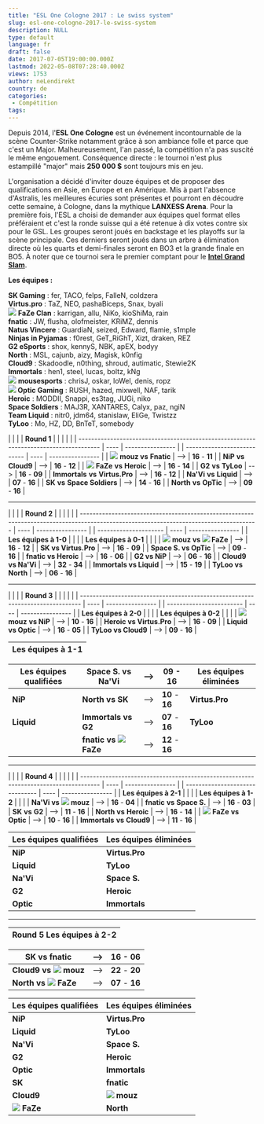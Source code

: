 ```yaml
---
title: "ESL One Cologne 2017 : Le swiss system"
slug: esl-one-cologne-2017-le-swiss-system
description: NULL
type: default
language: fr
draft: false
date: 2017-07-05T19:00:00.000Z
lastmod: 2022-05-08T07:28:40.000Z
views: 1753
author: neLendirekt
country: de
categories:
 - Compétition
tags:
---
```

Depuis 2014, l'**ESL One Cologne** est un événement incontournable de la scène Counter-Strike notamment grâce à son ambiance folle et parce que c'est un Major. Malheureusement, l'an passé, la compétition n'a pas suscité le même engouement. Conséquence directe : le tournoi n'est plus estampillé "major" mais **250 000 $** sont toujours mis en jeu.

L'organisation a décidé d'inviter douze équipes et de proposer des qualifications en Asie, en Europe et en Amérique. Mis à part l'absence d'Astralis, les meilleures écuries sont présentes et pourront en découdre cette semaine, à Cologne, dans la mythique **LANXESS Arena**. Pour la première fois, l'ESL a choisi de demander aux équipes quel format elles préféraient et c'est la ronde suisse qui a été retenue à dix votes contre six pour le GSL. Les groupes seront joués en backstage et les playoffs sur la scène principale. Ces derniers seront joués dans un arbre à élimination directe où les quarts et demi-finales seront en BO3 et la grande finale en BO5\. À noter que ce tournoi sera le premier comptant pour le **[Intel Grand Slam](/article/intel-grand-slam-avec-1-000-000-analyse-et-explications/38)**.

  
**Les équipes :**

**SK Gaming** : fer, TACO, felps, FalleN, coldzera  
**Virtus.pro** : TaZ, NEO, pashaBiceps, Snax, byali  
![](/storage/countries/flag/europe_flag_580d21b984714.gif) **FaZe Clan** : karrigan, allu, NiKo, kioShiMa, rain  
**fnatic** : JW, flusha, olofmeister, KRiMZ, dennis  
**Natus Vincere** : GuardiaN, seized, Edward, flamie, s1mple  
**Ninjas in Pyjamas** : f0rest, GeT\_RiGhT, Xizt, draken, REZ  
**G2 eSports** : shox, kennyS, NBK, apEX, bodyy  
**North** : MSL, cajunb, aizy, Magisk, k0nfig  
**Cloud9** : Skadoodle, n0thing, shroud, autimatic, Stewie2K  
**Immortals** : hen1, steel, lucas, boltz, kNg  
![](/storage/countries/flag/europe_flag_580d21b984714.gif) **mousesports** : chrisJ, oskar, loWel, denis, ropz  
**![](/storage/countries/flag/na_flag_58176583b5a4d.png) Optic Gaming** : RUSH, hazed, mixwell, NAF, tarik  
**Heroic** : MODDII, Snappi, es3tag, JUGi, niko  
**Space Soldiers** : MAJ3R, XANTARES, Calyx, paz, ngiN  
**Team Liquid** : nitr0, jdm64, stanislaw, EliGe, Twistzz  
**TyLoo** : Mo, HZ, DD, BnTeT, somebody

| |                                                                                     |      | **Round 1**      |  |                             |      |                  |
| ------------------------------------------------------------------------------------- | ---- | ---------------- |  | --------------------------- | ---- | ---------------- |
| ![](/storage/countries/flag/europe_flag_580d21b984714.gif) **mouz vs** **Fnatic**     | \--> | **16** \- **11** |  | **NiP** **vs** **Cloud9**   | \--> | **16** \- **12** |
| ![](/storage/countries/flag/europe_flag_580d21b984714.gif) **FaZe** **vs** **Heroic** | \--> | **16** \- **14** |  | **G2** **vs** **TyLoo**     | \--> | **16** \- **09** |
| **Immortals** **vs** **Virtus.Pro**                                                   | \--> | **16** \- **12** |  | **Na'Vi** **vs** **Liquid** | \--> | **07** \- **16** |
| **SK** **vs** **Space Soldiers**                                                      | \--> | **14** \- **16** |  | **North** **vs** **OpTic**  | \--> | **09** \- **16** |

---

| |                                                                                                                                      |      | **Round 2**      |  |                       |      |                  |
| -------------------------------------------------------------------------------------------------------------------------------------- | ---- | ---------------- |  | --------------------- | ---- | ---------------- |
| **Les équipes à 1-0**                                                                                                                  |      |                  |  | **Les équipes à 0-1** |      |                  |
| **![](/storage/countries/flag/europe_flag_580d21b984714.gif) mouz vs ![](/storage/countries/flag/europe_flag_580d21b984714.gif) FaZe** | \--> | **16** \- **12** |  | **SK vs Virtus.Pro**  | \--> | **16** \- **09** |
| **Space S. vs OpTic**                                                                                                                  | \--> | **09** \- **16** |  | **fnatic vs Heroic**  | \--> | **16** \- **06** |
| **G2 vs NiP**                                                                                                                          | \--> | **06** \- **16** |  | **Cloud9 vs Na'Vi**   | \--> | **32** \- **34** |
| **Immortals vs Liquid**                                                                                                                | \--> | **15** \- **19** |  | **TyLoo vs North**    | \--> | **06** \- **16** |

---

| |                                                                              |      | **Round 3**      |  |                          |      |                  |
| ------------------------------------------------------------------------------ | ---- | ---------------- |  | ------------------------ | ---- | ---------------- |
| **Les équipes à 2-0**                                                          |      |                  |  | **Les équipes à 0-2**    |      |                  |
| **![](/storage/countries/flag/europe_flag_580d21b984714.gif) mouz** **vs NiP** | \--> | **10** \- **16** |  | **Heroic vs Virtus.Pro** | \--> | **16** \- **09** |
| **Liquid vs Optic**                                                            | \--> | **16** \- **05** |  | **TyLoo vs Cloud9**      | \--> | **09** \- **16** |

| **Les équipes à 1-1** |
| --------------------- |

| **Les équipes qualifiées**                                                       | **Space S. vs Na'Vi** | \-->             | **09** \- **16** | **Les équipes éliminées** |
| -------------------------------------------------------------------------------- | --------------------- | ---------------- | ---------------- | ------------------------- |
| **NiP**                                                                          | **North vs SK**       | \-->             | **10** \- **16** | **Virtus.Pro**            |
| **Liquid**                                                                       | **Immortals vs G2**   | \-->             | **07** \- **16** | **TyLoo**                 |
| |  **fnatic vs ![](/storage/countries/flag/europe_flag_580d21b984714.gif) FaZe** | \-->                  | **12** \- **16** |                  |                           |

---

| |                                                                                    |      | **Round 4**      |  |                                 |      |                  |
| ------------------------------------------------------------------------------------ | ---- | ---------------- |  | ------------------------------- | ---- | ---------------- |
| **Les équipes à 2-1**                                                                |      |                  |  | **Les équipes à 1-2**           |      |                  |
| **Na'Vi vs** **![](/storage/countries/flag/europe_flag_580d21b984714.gif) mouz**     | \--> | **16** \- **04** |  | **fnatic** **vs** **Space S.**  | \--> | **16** \- **03** |
| **SK** **vs** **G2**                                                                 | \--> | **11** \- **16** |  | **North** **vs** **Heroic**     | \--> | **16** \- **14** |
| ![](/storage/countries/flag/europe_flag_580d21b984714.gif) **FaZe** **vs** **Optic** | \--> | **10** \- **16** |  | **Immortals** **vs** **Cloud9** | \--> | **11** \- **16** |

| **Les équipes qualifiées** | **Les équipes éliminées** |
| -------------------------- | ------------------------- |
| **NiP**                    | **Virtus.Pro**            |
| **Liquid**                 | **TyLoo**                 |
| **Na'Vi**                  | **Space S.**              |
| **G2**                     | **Heroic**                |
| **Optic**                  | **Immortals**             |

---

| **Round 5** **Les équipes à 2-2** |
| --------------------------------- |

| **SK vs fnatic**                                                              | \--> | **16** \- **06** |
| ----------------------------------------------------------------------------- | ---- | ---------------- |
| **Cloud9 vs ![](/storage/countries/flag/europe_flag_580d21b984714.gif) mouz** | \--> | **22** \- **20** |
| **North vs ![](/storage/countries/flag/europe_flag_580d21b984714.gif) FaZe**  | \--> | **07** \- **16** |

| **Les équipes qualifiées**                                          | **Les équipes éliminées**                                           |
| ------------------------------------------------------------------- | ------------------------------------------------------------------- |
| **NiP**                                                             | **Virtus.Pro**                                                      |
| **Liquid**                                                          | **TyLoo**                                                           |
| **Na'Vi**                                                           | **Space S.**                                                        |
| **G2**                                                              | **Heroic**                                                          |
| **Optic**                                                           | **Immortals**                                                       |
| **SK**                                                              | **fnatic**                                                          |
| **Cloud9**                                                          | **![](/storage/countries/flag/europe_flag_580d21b984714.gif) mouz** |
| **![](/storage/countries/flag/europe_flag_580d21b984714.gif) FaZe** | **North**                                                           |
